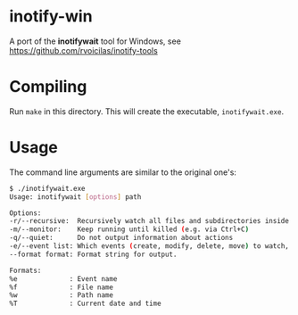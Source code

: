 inotify-win
===========
A port of the **inotifywait** tool for Windows, see https://github.com/rvoicilas/inotify-tools

Compiling
=========
Run `make` in this directory. This will create the executable, `inotifywait.exe`.

Usage
=====
The command line arguments are similar to the original one's:

```sh
$ ./inotifywait.exe
Usage: inotifywait [options] path

Options:
-r/--recursive:  Recursively watch all files and subdirectories inside path
-m/--monitor:    Keep running until killed (e.g. via Ctrl+C)
-q/--quiet:      Do not output information about actions
-e/--event list: Which events (create, modify, delete, move) to watch, comma-separated. Default: all
--format format: Format string for output.

Formats:
%e             : Event name
%f             : File name
%w             : Path name
%T             : Current date and time
```

